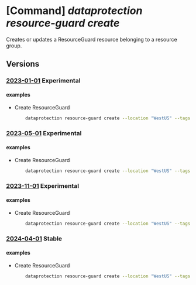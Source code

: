 # [Command] _dataprotection resource-guard create_

Creates or updates a ResourceGuard resource belonging to a resource group.

## Versions

### [2023-01-01](/Resources/mgmt-plane/L3N1YnNjcmlwdGlvbnMve30vcmVzb3VyY2Vncm91cHMve30vcHJvdmlkZXJzL21pY3Jvc29mdC5kYXRhcHJvdGVjdGlvbi9yZXNvdXJjZWd1YXJkcy97fQ==/2023-01-01.xml) **Experimental**

<!-- mgmt-plane /subscriptions/{}/resourcegroups/{}/providers/microsoft.dataprotection/resourceguards/{} 2023-01-01 -->

#### examples

- Create ResourceGuard
    ```bash
        dataprotection resource-guard create --location "WestUS" --tags key1="val1" --resource-group "SampleResourceGroup" --resource-guard-name "swaggerExample"
    ```

### [2023-05-01](/Resources/mgmt-plane/L3N1YnNjcmlwdGlvbnMve30vcmVzb3VyY2Vncm91cHMve30vcHJvdmlkZXJzL21pY3Jvc29mdC5kYXRhcHJvdGVjdGlvbi9yZXNvdXJjZWd1YXJkcy97fQ==/2023-05-01.xml) **Experimental**

<!-- mgmt-plane /subscriptions/{}/resourcegroups/{}/providers/microsoft.dataprotection/resourceguards/{} 2023-05-01 -->

#### examples

- Create ResourceGuard
    ```bash
        dataprotection resource-guard create --location "WestUS" --tags key1="val1" --resource-group "SampleResourceGroup" --resource-guard-name "swaggerExample"
    ```

### [2023-11-01](/Resources/mgmt-plane/L3N1YnNjcmlwdGlvbnMve30vcmVzb3VyY2Vncm91cHMve30vcHJvdmlkZXJzL21pY3Jvc29mdC5kYXRhcHJvdGVjdGlvbi9yZXNvdXJjZWd1YXJkcy97fQ==/2023-11-01.xml) **Experimental**

<!-- mgmt-plane /subscriptions/{}/resourcegroups/{}/providers/microsoft.dataprotection/resourceguards/{} 2023-11-01 -->

#### examples

- Create ResourceGuard
    ```bash
        dataprotection resource-guard create --location "WestUS" --tags key1="val1" --resource-group "SampleResourceGroup" --resource-guard-name "swaggerExample"
    ```

### [2024-04-01](/Resources/mgmt-plane/L3N1YnNjcmlwdGlvbnMve30vcmVzb3VyY2Vncm91cHMve30vcHJvdmlkZXJzL21pY3Jvc29mdC5kYXRhcHJvdGVjdGlvbi9yZXNvdXJjZWd1YXJkcy97fQ==/2024-04-01.xml) **Stable**

<!-- mgmt-plane /subscriptions/{}/resourcegroups/{}/providers/microsoft.dataprotection/resourceguards/{} 2024-04-01 -->

#### examples

- Create ResourceGuard
    ```bash
        dataprotection resource-guard create --location "WestUS" --tags key1="val1" --resource-group "SampleResourceGroup" --resource-guard-name "swaggerExample"
    ```
